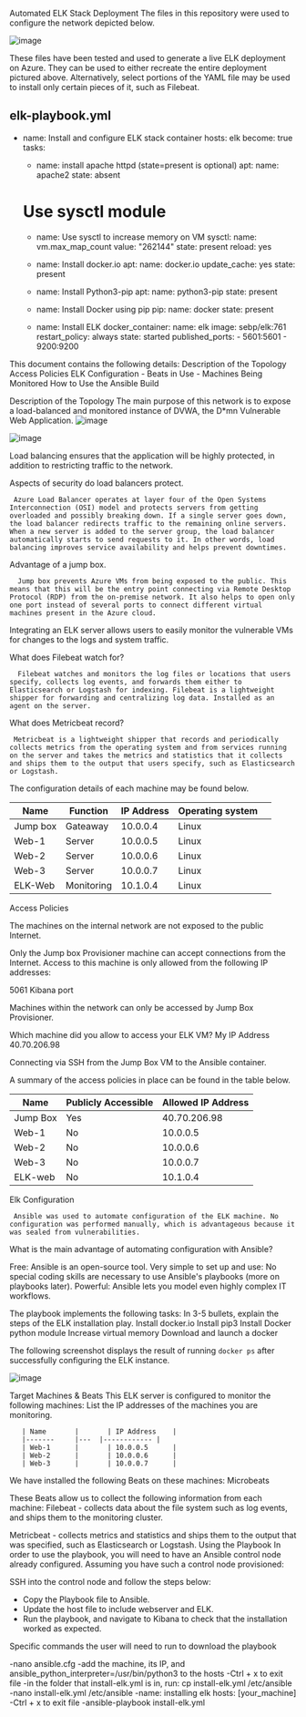  Automated ELK Stack Deployment
The files in this repository were used to configure the network depicted below.

![image](https://user-images.githubusercontent.com/74089519/98960384-3d3eaf00-24b9-11eb-9141-00094d170915.png)

These files have been tested and used to generate a live ELK deployment on Azure. They can be used to either recreate the entire deployment pictured above. Alternatively, select portions of the YAML file may be used to install only certain pieces of it, such as Filebeat.

elk-playbook.yml
---
  - name: Install and configure ELK stack container
    hosts: elk
    become: true
    tasks:
    - name: install apache httpd  (state=present is optional)
      apt:
        name: apache2
        state: absent

    # Use sysctl module
    - name: Use sysctl to increase memory on VM
      sysctl:
        name: vm.max_map_count
        value: "262144"
        state: present
        reload: yes

    - name: Install docker.io
      apt:
        name: docker.io
        update_cache: yes
        state: present
    - name: Install Python3-pip
      apt:
        name: python3-pip
        state: present
    - name: Install Docker using pip
      pip:
        name: docker
        state: present
    - name: Install ELK
      docker_container:
        name: elk
        image: sebp/elk:761
        restart_policy: always
        state: started
        published_ports:
          - 5601:5601
          - 9200:9200

This document contains the following details:
 Description of the Topology
 Access Policies
 ELK Configuration
             - Beats in Use
             - Machines Being Monitored
 How to Use the Ansible Build



 Description of the Topology
      The main purpose of this network is to expose a load-balanced and monitored instance of DVWA, the D*mn Vulnerable Web Application.
![image](https://user-images.githubusercontent.com/74089519/98961122-103ecc00-24ba-11eb-8565-de64ae058d62.png)
 
![image](https://user-images.githubusercontent.com/74089519/98961493-788dad80-24ba-11eb-8acf-3f9056e21102.png)


Load balancing ensures that the application will be highly protected, in addition to restricting traffic  to the network.

 Aspects of security do load balancers protect.

     Azure Load Balancer operates at layer four of the Open Systems Interconnection (OSI) model and protects servers from getting overloaded and possibly breaking down. If a single server goes down, the load balancer redirects traffic to the remaining online servers. When a new server is added to the server group, the load balancer automatically starts to send requests to it. In other words, load balancing improves service availability and helps prevent downtimes.

 Advantage of a jump box.

      Jump box prevents Azure VMs from being exposed to the public. This means that this will be the entry point connecting via Remote Desktop Protocol (RDP) from the on-premise network. It also helps to open only one port instead of several ports to connect different virtual machines present in the Azure cloud.

Integrating an ELK server allows users to easily monitor the vulnerable VMs for changes to the logs and system traffic.

 What does Filebeat watch for?

      Filebeat watches and monitors the log files or locations that users specify, collects log events, and forwards them either to Elasticsearch or Logstash for indexing. Filebeat is a lightweight shipper for forwarding and centralizing log data. Installed as an agent on the server.

  What does Metricbeat record?

     Metricbeat is a lightweight shipper that records and periodically collects metrics from the operating system and from services running on the server and takes the metrics and statistics that it collects and ships them to the output that users specify, such as Elasticsearch or Logstash.

The configuration details of each machine may be found below.

| Name             	| Function   	| IP Address 	| Operating system 	|   	|
|------------------	|---------|------------	|------------------	|---	|
| Jump box         	| Gateaway   	| 10.0.0.4   	| Linux            	|   	|
| Web-1            	| Server     	| 10.0.0.5   	| Linux            	|   	|
| Web-2            	| Server     	| 10.0.0.6   	| Linux            	|   	|
| Web-3            	| Server     	| 10.0.0.7   	| Linux            	|   	|
| ELK-Web          	| Monitoring 	| 10.1.0.4   	| Linux            	|   	|


 Access Policies

The machines on the internal network are not exposed to the public Internet. 

Only the Jump box Provisioner machine can accept connections from the Internet. Access to this machine is only allowed from the following IP addresses:

5061 Kibana port

Machines within the network can only be accessed by Jump Box Provisioner.


Which machine did you allow to access your ELK VM?
My IP Address 40.70.206.98


Connecting via SSH from the Jump Box VM to the Ansible container.

A summary of the access policies in place can be found in the table below.

| Name     	| Publicly Accessible | Allowed IP Address 	|
|----------	|---------------------	|--------------------	|
| Jump Box 	| Yes                 	| 40.70.206.98       	|
| Web-1    	| No                  	| 10.0.0.5           	|
| Web-2    	| No                  	| 10.0.0.6           	|
| Web-3    	| No                  	| 10.0.0.7           	|
| ELK-web  	| No                  	| 10.1.0.4           	|

 Elk Configuration

     Ansible was used to automate configuration of the ELK machine. No configuration was performed manually, which is advantageous because it was sealed from vulnerabilities.

 What is the main advantage of automating configuration with Ansible?

Free: Ansible is an open-source tool.
Very simple to set up and use: No special coding skills are necessary to use Ansible's playbooks (more on playbooks later).
Powerful: Ansible lets you model even highly complex IT workflows.

The playbook implements the following tasks: In 3-5 bullets, explain the steps of the ELK installation play. 
Install docker.io
Install pip3
Install Docker python module
Increase virtual memory
Download and launch a docker



The following screenshot displays the result of running `docker ps` after successfully configuring the ELK instance.

![image](https://user-images.githubusercontent.com/74089519/98962439-80018680-24bb-11eb-8f98-1faf1848bce8.png)

Target Machines & Beats
     This ELK server is configured to monitor the following machines:
      List the IP addresses of the machines you are monitoring.

       | Name  	    |   	| IP Address 	|
       |-------	    |---  |------------	|
       | Web-1 	    |   	| 10.0.0.5   	|
       | Web-2 	    |   	| 10.0.0.6   	|
       | Web-3 	    |   	| 10.0.0.7   	|

We have installed the following Beats on these machines:
 Microbeats

These Beats allow us to collect the following information from each machine:
Filebeat - collects data about the file system such as log events, and ships them to the monitoring cluster.

Metricbeat - collects metrics and statistics and ships them to the output that was specified, such as Elasticsearch or Logstash.
Using the Playbook
     In order to use the playbook, you will need to have an Ansible control node already configured. Assuming you have such a control node provisioned: 

SSH into the control node and follow the steps below:
- Copy the Playbook  file to Ansible.
- Update the host file to include webserver and ELK.
- Run the playbook, and navigate to Kibana to check that the installation worked as expected.

Specific commands the user will need to run to download the playbook

-nano ansible.cfg
-add the machine, its IP, and ansible_python_interpreter=/usr/bin/python3 to the hosts
-Ctrl + x to exit file
-in the folder that install-elk.yml is in, run: cp install-elk.yml /etc/ansible
-nano install-elk.yml /etc/ansible
-name: installing elk hosts: [your_machine]
-Ctrl + x to exit file
-ansible-playbook install-elk.yml
 
